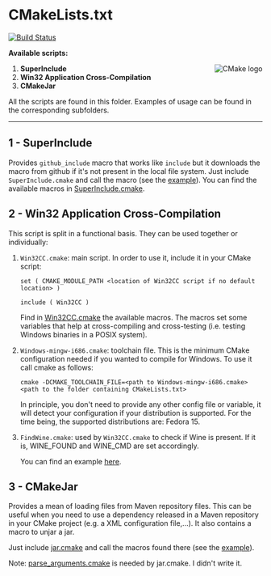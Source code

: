 CMakeLists.txt
==============

[![Build Status](https://travis-ci.org/daniperez/CMakeLists.txt.png)](https://travis-ci.org/daniperez/CMakeLists.txt)

**Available scripts:**

<a href="http://cmake.org"><img alt="CMake logo" src="http://www.cmake.org/opensourcelogos/cmake100.png" align="right"/></a>

1.  **SuperInclude**
2.  **Win32 Application Cross-Compilation**
3.  **CMakeJar**

All the scripts are found in this folder. Examples of usage can be found
in the corresponding subfolders.

* * *

1 - SuperInclude
----------------

Provides ``github_include`` macro that works like ``include`` but it downloads
the macro from github if it's not present in the local file system.
Just include ``SuperInclude.cmake`` and call the macro (see the
 [example](https://github.com/daniperez/CMakeLists.txt/blob/master/super_include/example/CMakeLists.txt)).
You can find the available macros in [SuperInclude.cmake](https://github.com/daniperez/CMakeLists.txt/blob/master/super_include/SuperInclude.cmake).

2 - Win32 Application Cross-Compilation
---------------------------------------

This script is split in a functional basis. They can be used together or individually:

1.  ``Win32CC.cmake``: main script. In order to use it, include it
    in your CMake script:

        set ( CMAKE_MODULE_PATH <location of Win32CC script if no default location> )

        include ( Win32CC )

    Find in [Win32CC.cmake](https://github.com/daniperez/CMakeLists.txt/blob/master/win32cc/Win32CC.cmake)
    the available macros. The macros set some variables that help at cross-compiling and
    cross-testing (i.e. testing Windows binaries in a POSIX system).

2.  ``Windows-mingw-i686.cmake``: toolchain file. This is the minimum CMake configuration needed 
    if you wanted to compile for Windows. To use it call cmake as follows:

        cmake -DCMAKE_TOOLCHAIN_FILE=<path to Windows-mingw-i686.cmake> <path to the folder containing CMakeLists.txt>

    In principle, you don't need to provide any other config file or
    variable, it will detect your configuration if your distribution is
    supported. For the time being, the supported distributions are: Fedora 15.

3.  ``FindWine.cmake``: used by ``Win32CC.cmake`` to check if
    Wine is present. If it is, WINE_FOUND and WINE_CMD are set accordingly.

    You can find an example [here](https://github.com/daniperez/CMakeLists.txt/blob/master/win32cc/example/CMakeLists.txt).

3 - CMakeJar
--------------

Provides a mean of loading files from Maven repository files. This can be useful
when you need to use a dependency released in a Maven repository in your CMake
project (e.g. a XML configuration file,...). It also contains a macro to
unjar a jar.

Just include [jar.cmake](https://github.com/daniperez/CMakeLists.txt/blob/master/cmake_jar/jar.cmake) and call the macros
found there
(see the [example](https://github.com/daniperez/CMakeLists.txt/blob/master/cmake_jar/example/CMakeLists.txt)).

Note: [parse_arguments.cmake](https://github.com/daniperez/CMakeLists.txt/blob/master/cmake_jar/parse_arguments.cmake)
is needed by jar.cmake. I didn't write it.

